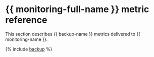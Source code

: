 # {{ monitoring-full-name }} metric reference

This section describes {{ backup-name }} metrics delivered to {{ monitoring-name }}.

{% include [backup](../_includes/monitoring/metrics-ref/backup.md) %}
